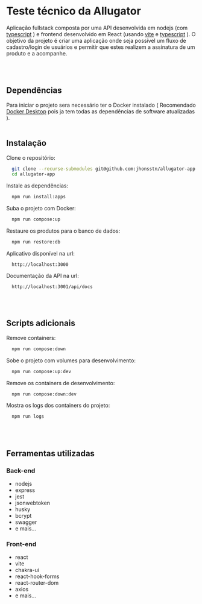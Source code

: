 # Teste técnico da Allugator

Aplicação fullstack composta por uma API desenvolvida em nodejs (com [typescript](https://www.typescriptlang.org/) ) e frontend desenvolvido em React (usando [vite](https://vitejs.dev/) e [typescript](https://www.typescriptlang.org/) ). O objetivo da projeto é criar uma aplicação onde seja possível um fluxo de cadastro/login de usuários e permitir que estes realizem a assinatura de um produto e a acompanhe.

<br/><br/>


## Dependências
Para iniciar o projeto sera necessário ter o Docker instalado ( Recomendado [Docker Desktop](https://docs.docker.com/desktop/) pois ja tem todas as dependências de software atualizadas ).
<br/><br/>

## Instalação

Clone o repositório:
```bash
  git clone --recurse-submodules git@github.com:jhonsstn/allugator-app.git
  cd allugator-app
```

Instale as dependências:
```bash
  npm run install:apps
```

Suba o projeto com Docker:
```bash
  npm run compose:up
```

Restaure os produtos para o banco de dados:
```bash
  npm run restore:db
```

Aplicativo disponível na url:
```
  http://localhost:3000
```

Documentação da API na url:
```
  http://localhost:3001/api/docs
```
<br/><br/>


## Scripts adicionais
Remove containers:
```bash
  npm run compose:down
```
Sobe o projeto com volumes para desenvolvimento:
```bash
  npm run compose:up:dev
```
Remove os containers de desenvolvimento:
```bash
  npm run compose:down:dev
```
Mostra os logs dos containers do projeto:
```bash
  npm run logs
```
<br/><br/>

## Ferramentas utilizadas
### Back-end
- nodejs
- express
- jest
- jsonwebtoken
- husky
- bcrypt
- swagger
- e mais...

### Front-end
- react
- vite
- chakra-ui
- react-hook-forms
- react-router-dom
- axios
- e mais...

<br/><br/>